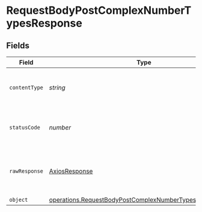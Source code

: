 # RequestBodyPostComplexNumberTypesResponse


## Fields

| Field                                                                                                                                       | Type                                                                                                                                        | Required                                                                                                                                    | Description                                                                                                                                 |
| ------------------------------------------------------------------------------------------------------------------------------------------- | ------------------------------------------------------------------------------------------------------------------------------------------- | ------------------------------------------------------------------------------------------------------------------------------------------- | ------------------------------------------------------------------------------------------------------------------------------------------- |
| `contentType`                                                                                                                               | *string*                                                                                                                                    | :heavy_check_mark:                                                                                                                          | HTTP response content type for this operation                                                                                               |
| `statusCode`                                                                                                                                | *number*                                                                                                                                    | :heavy_check_mark:                                                                                                                          | HTTP response status code for this operation                                                                                                |
| `rawResponse`                                                                                                                               | [AxiosResponse](https://axios-http.com/docs/res_schema)                                                                                     | :heavy_check_mark:                                                                                                                          | Raw HTTP response; suitable for custom response parsing                                                                                     |
| `object`                                                                                                                                    | [operations.RequestBodyPostComplexNumberTypesResponseBody](../../../sdk/models/operations/requestbodypostcomplexnumbertypesresponsebody.md) | :heavy_minus_sign:                                                                                                                          | OK                                                                                                                                          |